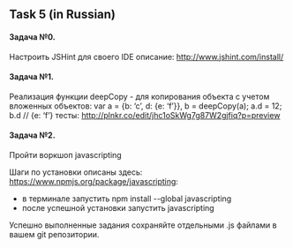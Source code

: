 ## Task 5 (in Russian)

#### Задача №0.
Настроить JSHint для своего IDE
описание: http://www.jshint.com/install/
 
#### Задача №1. 
Реализация функции deepCopy - для копирования объекта с учетом вложенных объектов:
var a = {b: ‘c’, d: {e: ‘f’}},
    b = deepCopy(a);
a.d = 12;
b.d // {e: ‘f’}
тесты: http://plnkr.co/edit/jhc1oSkWg7g87W2gjfiq?p=preview
 
#### Задача №2. 
Пройти воркшоп javascripting
 
Шаги по установки описаны здесь: https://www.npmjs.org/package/javascripting:
- в терминале запустить npm install --global javascripting
- после успешной установки запустить javascripting
 
Успешно выполненные задания сохраняйте отдельными .js файлами в вашем git репозитории.

